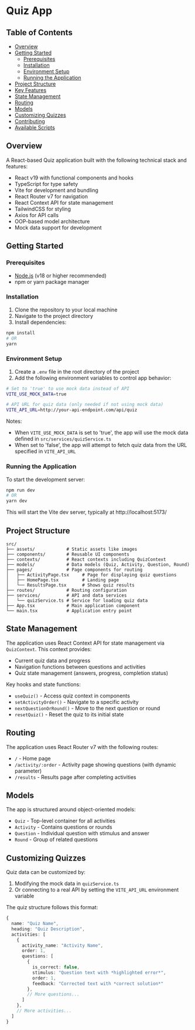 # Quiz App

## Table of Contents

- [Overview](#overview)
- [Getting Started](#getting-started)
  - [Prerequisites](#prerequisites)
  - [Installation](#installation)
  - [Environment Setup](#environment-setup)
  - [Running the Application](#running-the-application)
- [Project Structure](#project-structure)
- [Key Features](#key-features)
- [State Management](#state-management)
- [Routing](#routing)
- [Models](#models)
- [Customizing Quizzes](#customizing-quizzes)
- [Contributing](#contributing)
- [Available Scripts](#available-scripts)

## Overview

A React-based Quiz application built with the following technical stack and features:
- React v19 with functional components and hooks
- TypeScript for type safety
- Vite for development and bundling
- React Router v7 for navigation
- React Context API for state management
- TailwindCSS for styling
- Axios for API calls
- OOP-based model architecture
- Mock data support for development

## Getting Started

### Prerequisites

- [Node.js](https://nodejs.org/) (v18 or higher recommended)
- npm or yarn package manager

### Installation

1. Clone the repository to your local machine
2. Navigate to the project directory
3. Install dependencies:

```bash
npm install
# OR
yarn
```

### Environment Setup

1. Create a `.env` file in the root directory of the project
2. Add the following environment variables to control app behavior:

```bash
# Set to 'true' to use mock data instead of API
VITE_USE_MOCK_DATA=true

# API URL for quiz data (only needed if not using mock data)
VITE_API_URL=http://your-api-endpoint.com/api/quiz
```

Notes:

- When `VITE_USE_MOCK_DATA` is set to 'true', the app will use the mock data defined in `src/services/quizService.ts`
- When set to 'false', the app will attempt to fetch quiz data from the URL specified in `VITE_API_URL`

### Running the Application

To start the development server:

```bash
npm run dev
# OR
yarn dev
```

This will start the Vite dev server, typically at http://localhost:5173/

## Project Structure

```
src/
├── assets/            # Static assets like images
├── components/        # Reusable UI components
├── contexts/          # React contexts including QuizContext
├── models/            # Data models (Quiz, Activity, Question, Round)
├── pages/             # Page components for routing
│   ├── ActivityPage.tsx     # Page for displaying quiz questions
│   ├── HomePage.tsx         # Landing page
│   └── ResultsPage.tsx      # Shows quiz results
├── routes/            # Routing configuration
├── services/          # API and data services
│   └── quizService.ts # Service for loading quiz data
├── App.tsx            # Main application component
└── main.tsx           # Application entry point
```

## State Management

The application uses React Context API for state management via `QuizContext`. This context provides:

- Current quiz data and progress
- Navigation functions between questions and activities
- Quiz state management (answers, progress, completion status)

Key hooks and state functions:

- `useQuiz()` - Access quiz context in components
- `setActivityOrder()` - Navigate to a specific activity
- `nextQuestionOrRound()` - Move to the next question or round
- `resetQuiz()` - Reset the quiz to its initial state

## Routing

The application uses React Router v7 with the following routes:

- `/` - Home page
- `/activity/:order` - Activity page showing questions (with dynamic parameter)
- `/results` - Results page after completing activities

## Models

The app is structured around object-oriented models:

- `Quiz` - Top-level container for all activities
- `Activity` - Contains questions or rounds
- `Question` - Individual question with stimulus and answer
- `Round` - Group of related questions

## Customizing Quizzes

Quiz data can be customized by:

1. Modifying the mock data in `quizService.ts`
2. Or connecting to a real API by setting the `VITE_API_URL` environment variable

The quiz structure follows this format:

```typescript
{
  name: "Quiz Name",
  heading: "Quiz Description",
  activities: [
    {
      activity_name: "Activity Name",
      order: 1,
      questions: [
        {
          is_correct: false,
          stimulus: "Question text with *highlighted error*",
          order: 1,
          feedback: "Corrected text with *correct solution*"
        },
        // More questions...
      ]
    },
    // More activities...
  ]
}
```

